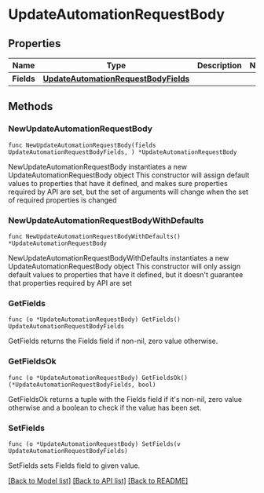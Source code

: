 # UpdateAutomationRequestBody

## Properties

Name | Type | Description | Notes
------------ | ------------- | ------------- | -------------
**Fields** | [**UpdateAutomationRequestBodyFields**](UpdateAutomationRequestBodyFields.md) |  | 

## Methods

### NewUpdateAutomationRequestBody

`func NewUpdateAutomationRequestBody(fields UpdateAutomationRequestBodyFields, ) *UpdateAutomationRequestBody`

NewUpdateAutomationRequestBody instantiates a new UpdateAutomationRequestBody object
This constructor will assign default values to properties that have it defined,
and makes sure properties required by API are set, but the set of arguments
will change when the set of required properties is changed

### NewUpdateAutomationRequestBodyWithDefaults

`func NewUpdateAutomationRequestBodyWithDefaults() *UpdateAutomationRequestBody`

NewUpdateAutomationRequestBodyWithDefaults instantiates a new UpdateAutomationRequestBody object
This constructor will only assign default values to properties that have it defined,
but it doesn't guarantee that properties required by API are set

### GetFields

`func (o *UpdateAutomationRequestBody) GetFields() UpdateAutomationRequestBodyFields`

GetFields returns the Fields field if non-nil, zero value otherwise.

### GetFieldsOk

`func (o *UpdateAutomationRequestBody) GetFieldsOk() (*UpdateAutomationRequestBodyFields, bool)`

GetFieldsOk returns a tuple with the Fields field if it's non-nil, zero value otherwise
and a boolean to check if the value has been set.

### SetFields

`func (o *UpdateAutomationRequestBody) SetFields(v UpdateAutomationRequestBodyFields)`

SetFields sets Fields field to given value.



[[Back to Model list]](../README.md#documentation-for-models) [[Back to API list]](../README.md#documentation-for-api-endpoints) [[Back to README]](../README.md)


